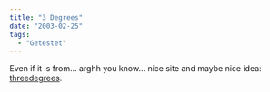 ```yaml
---
title: "3 Degrees"
date: "2003-02-25"
tags:
  - "Getestet"
---
```


Even if it is from… arghh you know… nice site and maybe nice idea: [threedegrees](http://threedegrees.com/ "threedegrees").
